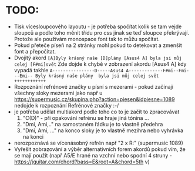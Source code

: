 # TODO:

* Tisk vícesloupcového layoutu - je potřeba spočítat kolik se tam vejde sloupců a podle toho měnit třídu pro css jinak se teď sloupce překrývají. Protože ale používám monospace font tak to můžu spočítat.
* Pokud přeteče píseň na 2 stránky mohl pokud to detekovat a zmenšit font a přepočítat.
* Dvojitý akord
`[A]Byly krásný naše [D]plány [Asus4 A] byla jsi můj celej [F#mi]svět`
Zde dojde k chybě v zobrazení akordu [Asus4 A] kdy vypadá takhle
`A----------------D-----Asus4 A-------------F#mi--Fmi---Emi--
Byly krásný naše plány  byla jsi můj celej svět ++++++++++++`
* Rozpoznání refrénové značky u písní s mezerami - pokud začínají všechny sloky mezerami jako např u https://supermusic.cz/skupina.php?action=piesen&idpiesne=1089 nedojde k rozpoznání Refrénové značky :-/
* je potřeba udělat multiakord podle toho co to je začít to zpracovávat
  1. "C(D)" - při opakování refrénu se hraje jiná tónina ...
  1. "Dmi, Ami,.." na samostaném řádku je to vlastně předehra
  1. "Dmi, Ami, ..." na konco sloky je to vlastně mezihra nebo vyhrávka na konci
* nerozpoznává se vícenásobný refrén např "2 x R:" (supermusic 1089)
* Vyřešit zobrazování a výběr alternativních forem akordů pokud vím, že se mají použít (např A5/E hrané na vzchní nebo spodní 4 struny - https://jguitar.com/chord?bass=E&root=A&chord=5th v)
